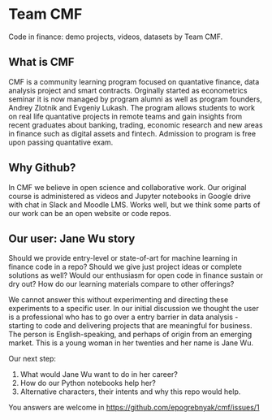 # Team CMF

Code in finance: demo projects, videos, datasets by Team CMF.

## What is CMF

CMF is a community learning program focused on quantative finance, data analysis project and smart contracts.
Orginally started as econometrics seminar it is now managed by program alumni as well as program founders,
Andrey Zlotnik and Evgeniy Lukash. The program allows students to work on real life quantative projects
in remote teams and gain insights from recent graduates about banking, trading, economic research and 
new areas in finance such as digital assets and fintech. Admission to program is free upon passing quantative exam.

## Why Github?

In CMF we believe in open science and collaborative work. Our original course is administered 
as videos and Jupyter notebooks in Google drive with chat in Slack and Moodle LMS. Works well,
but we think some parts of our work can be an open website or code repos.

## Our user: Jane Wu story

Should we provide entry-level or state-of-art for machine learning in finance code in a repo?
Should we give just project ideas or complete solutions as well? 
Would our enthusiasm for open code in finance sustain or dry out? 
How do our learning materials compare to other offerings?

We cannot answer this without experimenting and directing these experiments to a specific user.
In our initial discussion we thought the user is a professional who has to go over a entry barrier
in data analysis - starting to code and delivering projects that are meaningful for business.
The person is English-speaking, and perhaps of origin from an emerging market. This is a young woman 
in her twenties and her name is Jane Wu.

Our next step:

1. What would Jane Wu want to do in her career?
2. How do our Python notebooks help her?
3. Alternative characters, their intents and why this repo would help.

You answers are welcome in https://github.com/epogrebnyak/cmf/issues/1
